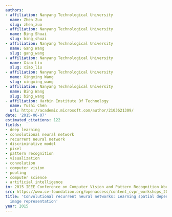 ```yaml
---
authors:
- affiliation: Nanyang Technological University
  name: Zhen Zuo
  slug: zhen_zuo
- affiliation: Nanyang Technological University
  name: Bing Shuai
  slug: bing_shuai
- affiliation: Nanyang Technological University
  name: Gang Wang
  slug: gang_wang
- affiliation: Nanyang Technological University
  name: Xiao Liu
  slug: xiao_liu
- affiliation: Nanyang Technological University
  name: Xingxing Wang
  slug: xingxing_wang
- affiliation: Nanyang Technological University
  name: Bing Wang
  slug: bing_wang
- affiliation: Harbin Institute Of Technology
  name: Yushi Chen
  url: https://academic.microsoft.com/author/2103621309/
date: '2015-06-07'
estimated_citations: 122
fields:
- deep learning
- convolutional neural network
- recurrent neural network
- discriminative model
- pixel
- pattern recognition
- visualization
- convolution
- computer vision
- pooling
- computer science
- artificial intelligence
in: 2015 IEEE Conference on Computer Vision and Pattern Recognition Workshops (CVPRW)
src: https://www.cv-foundation.org/openaccess/content_cvpr_workshops_2015/W03/papers/Zuo_Convolutional_Recurrent_Neural_2015_CVPR_paper.pdf
title: 'Convolutional recurrent neural networks: Learning spatial dependencies for
  image representation'
year: 2015
---
```

